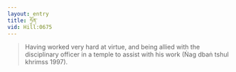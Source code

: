 ```yaml
---
layout: entry
title: ཏྲོན་
vid: Hill:0675
---
```

> Having worked very hard at virtue, and being allied with the disciplinary officer in a temple to assist with his work (Ṅag dbaṅ tshul khrimss 1997)\.


